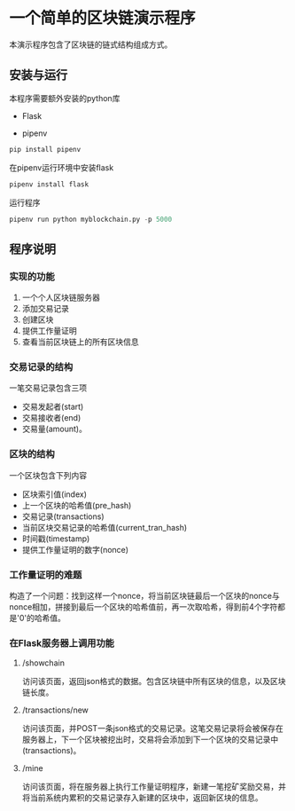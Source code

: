 # 一个简单的区块链演示程序

本演示程序包含了区块链的链式结构组成方式。

## 安装与运行

本程序需要额外安装的python库

- Flask

- pipenv

```python
pip install pipenv
```

在pipenv运行环境中安装flask

```python
pipenv install flask
```

运行程序

```python
pipenv run python myblockchain.py -p 5000
```

## 程序说明

### 实现的功能

1. 一个个人区块链服务器
2. 添加交易记录
3. 创建区块
4. 提供工作量证明
5. 查看当前区块链上的所有区块信息

### 交易记录的结构

一笔交易记录包含三项

- 交易发起者(start)
- 交易接收者(end)
- 交易量(amount)。

### 区块的结构

一个区块包含下列内容

- 区块索引值(index)
- 上一个区块的哈希值(pre_hash)
- 交易记录(transactions)
- 当前区块交易记录的哈希值(current_tran_hash)
- 时间戳(timestamp)
- 提供工作量证明的数字(nonce)

### 工作量证明的难题

构造了一个问题：找到这样一个nonce，将当前区块链最后一个区块的nonce与nonce相加，拼接到最后一个区块的哈希值前，再一次取哈希，得到前4个字符都是'0'的哈希值。

### 在Flask服务器上调用功能

1. /showchain

    访问该页面，返回json格式的数据。包含区块链中所有区块的信息，以及区块链长度。

2.  /transactions/new

    访问该页面，并POST一条json格式的交易记录。这笔交易记录将会被保存在服务器上，下一个区块被挖出时，交易将会添加到下一个区块的交易记录中(transactions)。

3.  /mine

    访问该页面，将在服务器上执行工作量证明程序，新建一笔挖矿奖励交易，并将当前系统内累积的交易记录存入新建的区块中，返回新区块的信息。

